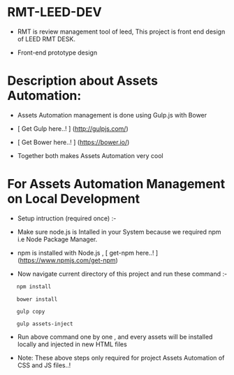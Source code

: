 # RMT-LEED-DEV
  * RMT is review management tool of leed, This project is front end design of LEED RMT DESK.

* Front-end prototype design

# Description about Assets Automation:

  * Assets Automation management is done using Gulp.js with Bower
  * [ Get Gulp here..! ] (http://gulpjs.com/)
  * [ Get Bower here..! ] (https://bower.io/)
  
  * Together both makes Assets Automation very cool
  
# For Assets Automation Management on Local Development

* Setup intruction (required once) :- 

 * Make sure node.js is Intalled in your System because we required npm i.e Node Package Manager.
 * npm is installed with Node.js ,
     [ get-npm here..! ] (https://www.npmjs.com/get-npm)

  * Now navigate current directory of this project and run these command :-

```javascript
   npm install
```
```
   bower install
```
```
   gulp copy
```
```
   gulp assets-inject
```

 * Run above command one by one , and every assets will be installed locally and injected in new HTML files
 
 * Note: These above steps only required for project Assets Automation of CSS and JS files..! 